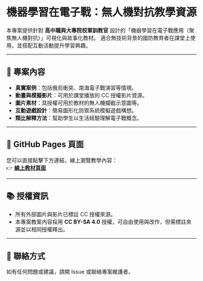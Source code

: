 # 機器學習在電子戰：無人機對抗教學資源

本專案提供針對 **高中職與大專院校軍訓教官** 設計的「機器學習在電子戰應用（聚焦無人機對抗）」可視化與故事化教材。
適合無技術背景的國防教育者在課堂上使用，並搭配互動活動提升學習興趣。

---

## 📌 專案內容
- **真實案例**：包括俄烏衝突、南海電子戰演習等情境。
- **動畫與模擬影片**：可用於課堂播放的 CC 授權影片資源。
- **圖片素材**：具授權可用於教材的無人機攔截示意圖等。
- **互動遊戲設計**：簡易圖形化防禦系統模擬遊戲構想。
- **類比解釋方法**：幫助學生以生活經驗理解電子戰概念。

---

## 🚀 GitHub Pages 頁面
您可以直接點擊下方連結，線上瀏覽教學內容：  
👉 **[線上教材頁面](https://github.com/vvchung/ml_ew_uav)**

---

## 📚 授權資訊
- 所有外部圖片與影片已標註 CC 授權來源。
- 本專案教案內容採用 **CC BY-SA 4.0** 授權，可自由使用與改作，但需標註來源並以相同授權釋出。

---

## 📧 聯絡方式
如有任何問題或建議，請開 Issue 或聯絡專案維護者。
